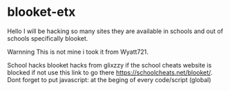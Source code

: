 # blooket-etx
Hello I will be hacking so many sites they are available in schools and out of schools specifically blooket.

Warnning This is not mine i took it from Wyatt721.

School hacks blooket hacks from glixzzy if the school cheats website is blocked if not use this link to go there https://schoolcheats.net/blooket/. Dont forget to put javascript: at the beging of every code/script (global)
